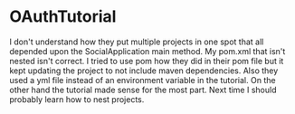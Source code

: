 # OAuthTutorial
I don't understand how they put multiple projects in one spot that all depended upon the SocialApplication main method.
My pom.xml that isn't nested isn't correct. I tried to use 	<packaging>pom</packaging> how they did in their pom file
but it kept updating the project to not include maven dependencies. Also they used a yml file instead of an environment 
variable in the tutorial.
On the other hand the tutorial made sense for the most part. Next time I should probably learn how to nest projects. 
